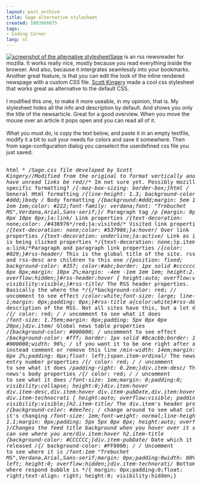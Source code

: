```yaml
---
layout: post_archive
title: Sage alternative stylesheet
created: 1093966075
tags:
- Coding Corner
lang: nl
---
```

[![screenshot of the alternative stylesheet](http://bler.webschuur.com/sites/bler.webschuur.com/files/images/thumb_cc93c35c6670d7c01bc4f5fce46ba55c-141.png)](/node/view/141)[Sage](http://sage.mozdev.org/index.html) is an rss newsreader for mozilla. It works really nice, mostly because you read everything inside the browser. And also, because it intergrates seamlessly into your bookmarks. <br />Another great feature, is that you can edit the look of the inline rendered newspage with a custom CSS file. [Scott Kingery](http://users.tns.net/~skingery/weblog/fox.htm) made a cool css stylesheet that works great as alternative to the default CSS.<br /><br />I modified this one, to make it more useable, in my opinion, that is. My stylesheet hides all the info and description by default. And shows you only the title of the newsarticle. Great for a good overview. When you move the mouse over an article it pops open and you can read all of it. <br /><br />What you must do, is copy the text below, and paste it in an empty textfile, modify it a bit to suit your needs for colors and save it somewhere. Then from sage-configuration dialog you canselect the userdefined css file you just saved. <br /><br /><pre>html * /*Sage.css file developed by Scott Kingery*//*Modified from the original to format vertically and have unread links be red*//* Im not sure yet. Possibly mozilla specific formatting? */{-moz-box-sizing: border-box;}html /* General Html formatting */{line-height: 1.3; background-color: #ddd;}body /* Body formatting */{background:#ddd;margin: 5em 1em 1em 1em;color: #222;font-family: verdana;font: "Trebuchet MS",Verdana,Arial,Sans-serif;}/* Paragraph tag */p {margin: 0px 0px 10px 0px;}a:link/* Link properties */{text-decoration: none;color: /*#436976*/red;}a:visited/* Visited link properties */{text-decoration: none;color: #537986;}a:hover/* Over link properties */{text-decoration: underline;}a:active/* Link as it is being clicked properties */{text-decoration: none;}p.item-desc a:link/*Paragraph and paragraph link properties */{color: #029;}#rss-header/* This is the global title of the site. rss-title and rss-desc are children to this one */{position: fixed; background-color: #357; color:#abc;border: 1px solid #cccccc;padding: 6px 8px;margin: 10px 2%;margin: -4em -1em 1em 1em;        height:2.3em;        overflow:hidden;}#rss-header:hover {        height:auto;        overflow:visible;        visibility:visible;}#rss-title/* The RSS header properties. Basically the where the */{/*background-color: red;  *//* uncomment to see effect */color:white;font-size: large; line-height: 1;margin: 0px;padding: 0px;}#rss-title a{color:white}#rss-desc/* The description of the RSS. Not all sites have this, but a lot do. */{/* color: red; */ /* uncomment to see what it does */font-size: 1.75em;margin: 0px;padding: 5px 0px 0px 20px;}div.item/* Global news table properties */{background-color: #000000; /* uncomment to see effect */background-color: #fff; border: 1px solid #8cacbb;border: 1px solid #000000;width: 96%; /* if you want it to be one right after another instead comment or remove this line */min-width: 14em;margin: 0px 0px 6px 2%;padding: 0px;float: left;}span.item-ordinal/* The news's entry number properties */{/* color: red; */ /* uncomment to see what it does */padding-right: 0.2em;}div.item-desc/* The news's body properties */{/* color: red; */ /* uncomment to see what it does */font-size: 1em;margin: 0;padding:0;        visibility:collapse;        height:0;}div.item:hover div.item-desc,div.item:hover div.item-pubDate,div.item:hover div.item-technocrati {        height:auto;        overflow:visible;        padding: 8px 10px;        visibility:visible;}h2.item-title/* The div.item's header properties */{background-color: #dee7ec; /* change around to see what cell it's changing */font-size: 1em;font-weight: normal;line-height: 1.1;margin: 0px;padding: 5px 5px 8px 8px;        height:auto;        overflow:visible;    }/*Changes the feed title background when you hover over it so you can see where you are*/div.item:hover h2.item-title {background-color: #CCCCCC;}div.item-pubDate/* Date which it was released */{/* background-color: #FF0000; */ /* Uncomment to see where it is */font:1em "Trebuchet MS",Verdana,Arial,Sans-serif;margin: 0px;padding:0width: 80%;float: left;        height:0;        overflow:hidden;}div.item-technorati/* Bottom cell where respond bubble is */{        margin: 0px;padding:0;float: right;text-align: right;        height:0;        visibility:hidden;}</pre>
